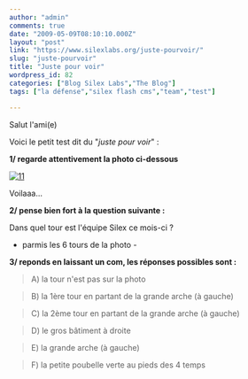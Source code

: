 ```yaml
---
author: "admin"
comments: true
date: "2009-05-09T08:10:10.000Z"
layout: "post"
link: "https://www.silexlabs.org/juste-pourvoir/"
slug: "juste-pourvoir"
title: "Juste pour voir"
wordpress_id: 82
categories: ["Blog Silex Labs","The Blog"]
tags: ["la défense","silex flash cms","team","test"]

---
```

Salut l'ami(e)

Voici le petit test dit du "_juste pour voir_" :

**1/ regarde attentivement la photo ci-dessous**

[![11](https://www.silexlabs.org/wp-content/uploads/2009/05/11-300x224.jpg)](https://www.silexlabs.org/wp-content/uploads/2009/05/11.jpg)

Voilaaa...

**2/ pense bien fort à la question suivante :**

Dans quel tour est l'équipe Silex ce mois-ci ?

- parmis les 6 tours de la photo -

**3/ reponds en laissant un com, les réponses possibles sont :**

> A) la tour n'est pas sur la photo

> B) la 1ère tour en partant de la grande arche (à gauche)




> C) la 2ème tour en partant de la grande arche (à gauche)




> D) le gros bâtiment à droite




> E) la grande arche (à gauche)

> F) la petite poubelle verte au pieds des 4 temps









